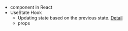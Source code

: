 - component in React
- UseState Hook
  - Updating state based on the previous state. [Detail](https://react.dev/reference/react/useState#updating-state-based-on-the-previous-state) 
  - props